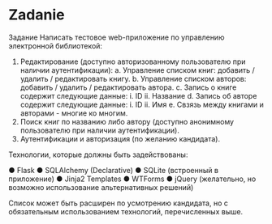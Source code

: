Zadanie
=======
Задание
Написать тестовое web-приложение по управлению электронной библиотекой:

1.	Редактирование (доступно авторизованному пользователю при наличии аутентификации):
a.	Управление списком книг: добавить / удалить / редактировать книгу.
b.	Управление списком авторов: добавить / удалить / редактировать автора.
c.	Запись о книге содержит следующие данные:
i.	ID
ii.	Название
d.	Запись об авторе содержит следующие данные:
i.	ID
ii.	Имя
e.	Свзязь между книгами и авторами - многие ко многим.
2.	Поиск книг по названию либо автору (доступно анонимному пользователю при наличии аутентификации).
3.	Аутентификации и авторизация (по желанию кандидата).

Технологии, которые должны быть задействованы:

●	Flask
●	SQLAlchemy (Declarative)
●	SQLite (встроенный в приложение)
●	Jinja2 Templates
●	WTForms
●	jQuery (желательно, но возможно использование альтернативных решений)

Список может быть расширен по усмотрению кандидата, но с обязательным использованием технологий, перечисленных выше.
